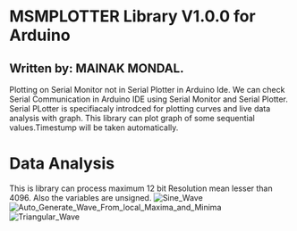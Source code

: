 # MSMPLOTTER Library V1.0.0 for Arduino
## Written by: MAINAK MONDAL.
Plotting on Serial Monitor not in Serial Plotter in Arduino Ide.
We can check Serial Communication in Arduino IDE using Serial Monitor and Serial Plotter.
Serial PLotter is specifiacaly introdced for plotting curves and live data analysis with graph.
This library can plot graph of some sequential values.Timestump will be taken automatically.
# Data Analysis
This is library can process maximum 12 bit Resolution mean lesser than 4096.
Also the variables are unsigned.
![Sine_Wave](https://user-images.githubusercontent.com/32256636/82096688-090f4f00-971f-11ea-8a2d-667842176f30.png)
![Auto_Generate_Wave_From_local_Maxima_and_Minima](https://user-images.githubusercontent.com/32256636/82096798-44118280-971f-11ea-8d42-2dfd257e29dd.png)
![Triangular_Wave](https://user-images.githubusercontent.com/32256636/82096799-4542af80-971f-11ea-8730-8afc292cc5b1.png)
